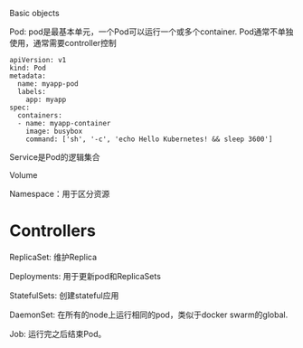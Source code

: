 Basic objects

Pod: pod是最基本单元，一个Pod可以运行一个或多个container. Pod通常不单独使用，通常需要controller控制

```
apiVersion: v1
kind: Pod
metadata:
  name: myapp-pod
  labels:
    app: myapp
spec:
  containers:
  - name: myapp-container
    image: busybox
    command: ['sh', '-c', 'echo Hello Kubernetes! && sleep 3600']
```

Service是Pod的逻辑集合

Volume

Namespace：用于区分资源

# Controllers

ReplicaSet: 维护Replica

Deployments: 用于更新pod和ReplicaSets

StatefulSets: 创建stateful应用

DaemonSet: 在所有的node上运行相同的pod，类似于docker swarm的global.

Job: 运行完之后结束Pod。




